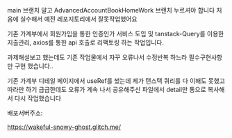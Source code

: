 main 브랜치 말고 AdvancedAccountBookHomeWork 브랜치 누르셔야 합니다 처음에 실수해서 예전 레포지토리에서 잘못작업했어요

기존 가계부에서 회원가입을 통한 인증인가 서비스 도입 및 tanstack-Query를 이용한 지출관리, axios를 통한 api 호출로 리팩토링 하는 작업입니다.

과제해설보고 했는데도 기존 작업물에서 자꾸 오류나서 수정반복 하느라 필수구현사항만 구현 했습니다..

기존 가계부 디테일 페이지에서 useRef를 썼는데 제가 탠스택 쿼리를 다 이해도 못했고 따라만 하기 급급한데도 오류가 계속 나서 공유해주신 파일에서 detail만 통으로 복사해서 다시 작업했습니다

배포서버주소:

https://wakeful-snowy-ghost.glitch.me/
